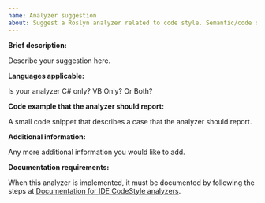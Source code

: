 ```yaml
---
name: Analyzer suggestion
about: Suggest a Roslyn analyzer related to code style. Semantic/code quality analyzers are developed in roslyn-analyzers repository.
---
```


**Brief description:**

Describe your suggestion here.

**Languages applicable:**

Is your analyzer C# only? VB Only? Or Both?

**Code example that the analyzer should report:**

A small code snippet that describes a case that the analyzer should report.

**Additional information:**

Any more additional information you would like to add.

**Documentation requirements:**

When this analyzer is implemented, it must be documented by following the steps at [Documentation for IDE CodeStyle analyzers](https://github.com/dotnet/roslyn/blob/main/docs/contributing/Documentation%20for%20IDE%20CodeStyle%20analyzers.md).
